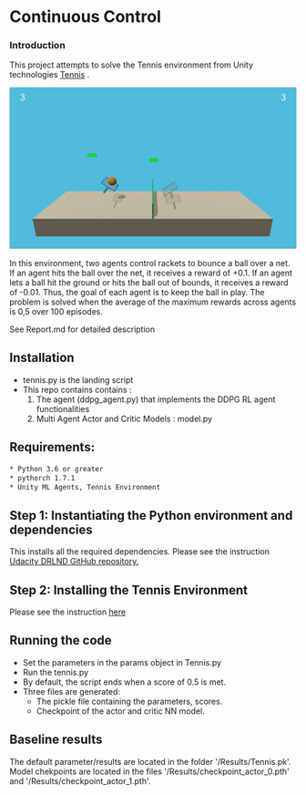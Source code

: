 [//]: # (Image References)

[image1]: https://github.com/kpasad/Multi_Agent_RL/blob/main/results/agents_play_tennis.gif "Trained Agents playing Tennis"



#  Continuous Control

### Introduction

This project attempts to solve the Tennis environment from Unity technologies
 [Tennis](https://github.com/Unity-Technologies/ml-agents/blob/main/docs/Learning-Environment-Examples.md#tennis) .

![Trained Agent][image1]

In this environment, two agents control rackets to bounce a ball over a net. If an agent hits the ball over the net, it receives a reward of +0.1.
If an agent lets a ball hit the ground or hits the ball out of bounds, it receives a reward of -0.01. Thus, the goal of each agent is to keep the ball in play.
The problem is solved when the average of the maximum rewards across agents is 0,5 over 100 episodes.

See Report.md for detailed description

## Installation

* tennis.py is the landing script
* This repo contains contains :
	1. The agent (ddpg_agent.py) that implements the DDPG RL agent functionalities   
	2. Multi Agent Actor and Critic Models : model.py
	
## Requirements:
	* Python 3.6 or greater
	* pythorch 1.7.1
	* Unity ML Agents, Tennis Environment
	
## Step 1: Instantiating the Python environment and dependencies
This installs all the required dependencies.
Please see the instruction [ Udacity DRLND GitHub repository.](https://github.com/udacity/deep-reinforcement-learning#dependencies)

## Step 2: Installing the Tennis Environment
Please see the instruction [here](https://github.com/udacity/deep-reinforcement-learning/tree/master/p3_collab-compet#getting-started)	
	

## Running the code
* Set the parameters in the params object in Tennis.py
* Run the tennis.py
* By default, the script ends when a score of 0.5 is met.
* Three files are generated:
	* The pickle file containing the parameters, scores. 
	* Checkpoint of the actor and critic NN model.
## Baseline results
The default parameter/results are located in the folder '/Results/Tennis.pk'. 
Model chekpoints are located in the files '/Results/checkpoint_actor_0.pth' and '/Results/checkpoint_actor_1.pth'. 



